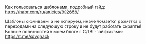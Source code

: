Как пользоваться шаблонами, подробный гайд: https://habr.com/ru/articles/902656/ <br>

Шаблоны скачиваем, а не копируем, иначе ломается разметка с переходами на следующую строку и не будут работать скрипты!<br>
Больше полезностей в моем блоге c СДВГ-лайфхаками: https://t.me/sdvghack

